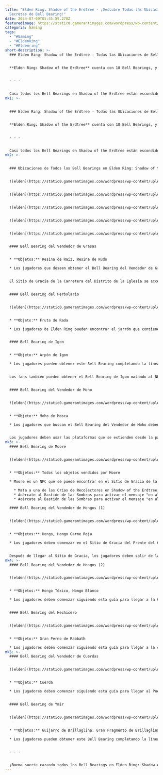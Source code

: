 ```yaml
---
title: "Elden Ring: Shadow of the Erdtree - ¡Descubre Todas las Ubicaciones
  Secretas de Bell Bearing!"
date: 2024-07-09T05:45:59.278Z
featuredimage: https://static0.gamerantimages.com/wordpress/wp-content/uploads/2024/07/elden-ring-sote-bell-bearing.jpg?q=49&fit=crop&w=1100&h=618&dpr=2
categoria: Gaming
tags:
  - "#Gaming"
  - "#EldenRing"
  - "#Eldenring"
short-description: >-
  ### Elden Ring: Shadow of the Erdtree - Todas las Ubicaciones de Bell Bearings


  **Elden Ring: Shadow of the Erdtree** cuenta con 10 Bell Bearings, y cada uno añade objetos al inventario de las Doncellas Gemelas cuando se les entrega. Aunque no es necesario que los jugadores encuentren todos los Bell Bearings del DLC, algunos fans estarán interesados en hacerlo. Esta guía está escrita pensando en ese grupo de jugadores, y en ella se detalla la ubicación de cada Bell Bearing en Elden Ring: Shadow of the Erdtree.


  - - -


  Casi todos los Bell Bearings en Shadow of the Erdtree están escondidos dentro de jarrones que deben romperse con ataques
mk1: >-
  

  ### Elden Ring: Shadow of the Erdtree - Todas las Ubicaciones de Bell Bearings


  **Elden Ring: Shadow of the Erdtree** cuenta con 10 Bell Bearings, y cada uno añade objetos al inventario de las Doncellas Gemelas cuando se les entrega. Aunque no es necesario que los jugadores encuentren todos los Bell Bearings del DLC, algunos fans estarán interesados en hacerlo. Esta guía está escrita pensando en ese grupo de jugadores, y en ella se detalla la ubicación de cada Bell Bearing en Elden Ring: Shadow of the Erdtree.


  - - -


  Casi todos los Bell Bearings en Shadow of the Erdtree están escondidos dentro de jarrones que deben romperse con ataques a distancia. Por lo tanto, los jugadores deben asegurarse de llevar consigo un arma de largo alcance de Elden Ring cuando busquen estos objetos clave.
mk2: >-
  

  ### Ubicaciones de Todos los Bell Bearings en Elden Ring: Shadow of the Erdtree


  ![elden](https://static0.gamerantimages.com/wordpress/wp-content/uploads/2024/07/elden-ring-greasemongers-bell-bearing-path-5.jpg?q=49&fit=contain&w=750&h=415&dpr=2 "elden")


  ![elden](https://static0.gamerantimages.com/wordpress/wp-content/uploads/2024/07/elden-ring-greasemongers-bell-bearing-path-4.jpg?q=49&fit=contain&w=750&h=415&dpr=2 "elden")


  ![elden](https://static0.gamerantimages.com/wordpress/wp-content/uploads/2024/07/elden-ring-greasemongers-bell-bearing-path-1.jpg?q=49&fit=contain&w=750&h=415&dpr=2 "elden")


  ![elden](https://static0.gamerantimages.com/wordpress/wp-content/uploads/2024/07/elden-ring-greasemongers-bell-bearing-path-2.jpg?q=49&fit=contain&w=750&h=415&dpr=2 "elden")


  ![elden](https://static0.gamerantimages.com/wordpress/wp-content/uploads/2024/07/elden-ring-greasemongers-bell-bearing-path-3.jpg?q=49&fit=contain&w=750&h=415&dpr=2 "elden")


  #### Bell Bearing del Vendedor de Grasas


  * **Objetos:** Resina de Raíz, Resina de Nudo

  * Los jugadores que deseen obtener el Bell Bearing del Vendedor de Grasas deben comenzar en el Sitio de Gracia de la Carretera del Distrito de la Iglesia en Scadu Altus. Desde allí, los fans deben dirigirse al sureste por una corta distancia y luego viajar directamente al sur, manteniendo la pared del acantilado a su derecha. Los jugadores que sigan este camino hacia el sur serán llevados a un jarrón colgado contra la pared del acantilado, y disparar a ese objeto hará que el Bell Bearing del Vendedor de Grasas caiga al suelo.


  El Sitio de Gracia de la Carretera del Distrito de la Iglesia se accede cabalgando al norte desde el Pueblo Bonny. Esta guía para llegar al Pueblo Bonny en Shadow of the Erdtree será útil para los jugadores que aún no hayan llegado a ese lugar.


  #### Bell Bearing del Herbolario


  ![elden](https://static0.gamerantimages.com/wordpress/wp-content/uploads/2024/07/elden-ring-herbalists-bell-bearing-path-3.jpg?q=49&fit=contain&w=750&h=415&dpr=2 "elden")


  * **Objeto:** Fruta de Rada

  * Los jugadores de Elden Ring pueden encontrar el jarrón que contiene el Bell Bearing del Herbolario a lo largo del camino que va entre el Sitio de Gracia del Camino del Pilar y el Foso del Dragón en Scadu Altus. A medida que los fans viajan por ese camino, se encontrarán flanqueados por dos paredes de acantilado, y el jarrón que interesa cuelga de la pared occidental.


  #### Bell Bearing de Igon


  * **Objeto:** Arpón de Igon

  * Los jugadores pueden obtener este Bell Bearing completando la línea de misiones de Igon, y esta guía de la misión de Igon en Shadow of the Erdtree ayudará en ese esfuerzo.


  Los fans también pueden obtener el Bell Bearing de Igon matando al NPC antes de completar su línea de misiones si así lo prefieren.


  #### Bell Bearing del Vendedor de Moho


  ![elden](https://static0.gamerantimages.com/wordpress/wp-content/uploads/2024/07/elden-ring-moldmongers-bell-bearing-path-5.jpg?q=49&fit=contain&w=750&h=415&dpr=2 "elden")


  * **Objeto:** Moho de Mosca

  * Los jugadores que buscan el Bell Bearing del Vendedor de Moho deben comenzar siguiendo esta guía para llegar a las Ruinas de Unte en Shadow of the Erdtree. Después de llegar a ese lugar, los fans deben dirigirse al sur a través del agua y luego seguir el camino junto al acantilado que comienza en la cascada, utilizando a Torrent para saltar las brechas según sea necesario. Este camino eventualmente llevará a los fans al Sitio de Gracia del Río Aislado, y el jarrón que contiene el Bell Bearing cuelga de la pared del acantilado al noreste de esa ubicación.


  Los jugadores deben usar las plataformas que se extienden desde la pared del acantilado al sureste del Sitio de Gracia del Río Aislado para alcanzar el Bell Bearing después de que caiga.
mk3: >-
  #### Bell Bearing de Moore


  ![elden](https://static0.gamerantimages.com/wordpress/wp-content/uploads/2024/07/elden-ring-moores-bell-bearing-path-1.jpg?q=49&fit=contain&w=750&h=415&dpr=2 "elden")


  * **Objetos:** Todos los objetos vendidos por Moore

  * Moore es un NPC que se puede encontrar en el Sitio de Gracia de la Entrada Principal en la Llanura de la Tumba, y hay varias formas de obtener su Bell Bearing:

    * Mata a una de las Crías de Recolectores en Shadow of the Erdtree, y luego habla con Moore en la Entrada Principal. Mata a otra Cría de Recolectores para que Moore invada. Derrota a Moore y luego regresa a la Entrada Principal para recoger el Bell Bearing.
    * Acércate al Bastión de las Sombras para activar el mensaje "en algún lugar, una gran runa se ha roto". Habla con Moore en la Entrada Principal y dile "déjalo atrás". Completa la ruta crítica del DLC para llegar a una pelea obligatoria que presenta a Moore. Derrotalo y saquea su cuerpo para reclamar el Bell Bearing.
    * Acércate al Bastión de las Sombras para activar el mensaje "en algún lugar, una gran runa se ha roto". Habla con Moore en la Entrada Principal y dile "permanece triste para siempre". Encuentra el cuerpo de Moore directamente al norte de la Iglesia de la Cruzada en Scadu Altus, y saquéalo para asegurar el Bell Bearing.

  #### Bell Bearing del Vendedor de Hongos (1)


  ![elden](https://static0.gamerantimages.com/wordpress/wp-content/uploads/2024/07/elden-ring-mushroom-sellers-bell-bearing-1-path-5.jpg?q=49&fit=contain&w=750&h=415&dpr=2 "elden")


  * **Objetos:** Hongo, Hongo Carne Roja

  * Los jugadores deben comenzar en el Sitio de Gracia del Frente del Castillo en la Llanura de la Tumba. Desde esta ubicación, los fans deben dirigirse al sureste para descender a un pantano venenoso. Luego deben moverse por esta área para acceder a un pequeño estanque de agua dulce, entrar en la cueva en su borde suroeste y viajar hacia el oeste para llegar al Sitio de Gracia de la Cueva del Río Ellac.


  Después de llegar al Sitio de Gracia, los jugadores deben salir de la cueva hacia el oeste y dirigirse hacia el norte a través del agua. Este camino llevará a los jugadores a una cascada, y deben girar al oeste justo antes de llegar a ella. Luego deben continuar hacia el oeste para acceder a un sendero cubierto de hierba que se puede usar para rodear una pared de acantilado. El jarrón que contiene el Bell Bearing del Vendedor de Hongos (1) cuelga contra esa pared.
mk4: >-
  #### Bell Bearing del Vendedor de Hongos (2)


  ![elden](https://static0.gamerantimages.com/wordpress/wp-content/uploads/2024/07/elden-ring-mushroom-sellers-bell-bearing-2-path-4.jpg?q=49&fit=contain&w=750&h=415&dpr=2 "elden")


  * **Objetos:** Hongo Tóxico, Hongo Blanco

  * Los jugadores deben comenzar siguiendo esta guía para llegar a la Costa Cerúlea en Shadow of the Erdtree. Una vez que se haya activado ese Sitio de Gracia, los fans deben dirigirse al noroeste para llegar al fondo de una cascada. Hay un camino de piedra elevado que los jugadores pueden usar para situarse frente a la cascada, y pueden disparar al jarrón que contiene el Bell Bearing del Vendedor de Hongos (2), que está suspendido justo frente al agua, desde esa posición.


  #### Bell Bearing del Hechicero


  ![elden](https://static0.gamerantimages.com/wordpress/wp-content/uploads/2024/07/elden-ring-spellmachinists-bell-bearing-path-4.jpg?q=49&fit=contain&w=750&h=415&dpr=2 "elden")


  * **Objeto:** Gran Perno de Rabbath

  * Los jugadores deben comenzar siguiendo esta guía para llegar a la cima del Ascenso de Rabbath en Shadow of the Erdtree. Una vez que un fan haya llegado a la cima de la torre, deben dejarse caer desde la pasarela para acceder a un cuerpo que contiene el Bell Bearing del Hechicero.
mk5: >-
  #### Bell Bearing del Vendedor de Cuerdas


  ![elden](https://static0.gamerantimages.com/wordpress/wp-content/uploads/2024/07/elden-ring-string-sellers-bell-bearing-path-3.jpg?q=49&fit=contain&w=750&h=415&dpr=2 "elden")


  * **Objeto:** Cuerda

  * Los jugadores deben comenzar siguiendo esta guía para llegar al Pueblo de la Prospectora en Shadow of the Erdtree. Hay una alcoba creada por paredes de acantilado al suroeste de esa ubicación, y el jarrón que contiene el Bell Bearing del Vendedor de Cuerdas cuelga contra la pared este.


  #### Bell Bearing de Ymir


  ![elden](https://static0.gamerantimages.com/wordpress/wp-content/uploads/2024/07/elden-ring-ymirs-bell-bearing-path-2.jpg?q=49&fit=contain&w=750&h=415&dpr=2 "elden")


  * **Objetos:** Guijarro de Brillaglina, Gran Fragmento de Brillaglina, Falange de Hoja de Brillaglina, Falange de Caria, Represalia de Caria, Desaparición de Miriam

  * Los jugadores pueden obtener este Bell Bearing completando la línea de misiones de Ymir, y esta guía de la misión de Ymir en Shadow of the Erdtree ayudará en ese esfuerzo.


  - - -


  ¡Buena suerte cazando todos los Bell Bearings en Elden Ring: Shadow of the Erdtree!
---
```

